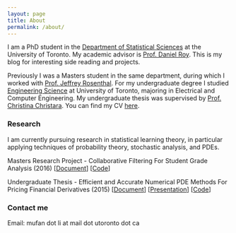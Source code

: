 ```yaml
---
layout: page
title: About
permalink: /about/
---
```


I am a PhD student in the [Department of Statistical Sciences](http://www.utstat.utoronto.ca/) at the University of Toronto. 
My academic advisor is [Prof. Daniel Roy](http://danroy.org/).
This is my blog for interesting side reading and projects.

Previously I was a Masters student in the same department, during which I worked with [Prof. Jeffrey Rosenthal](http://probability.ca/jeff/). For my undergraduate degree I studied [Engineering Science](http://engsci.utoronto.ca/) at University of Toronto, majoring in Electrical and Computer Engineering. My undergraduate thesis was supervised by [Prof. Christina Christara](http://www.cs.toronto.edu/~ccc/). You can find my CV [here](CV_Mufan_Li.pdf).

### Research

I am currently pursuing research in statistical learning theory, 
in particular applying techniques of probability theory, 
stochastic analysis, and PDEs.

Masters Research Project - Collaborative Filtering For Student Grade Analysis (2016) \[[Document](Mufan_Li_MSc_Report.pdf)\] \[[Code](https://github.com/mufan-li/sg)\]

Undergraduate Thesis - Efficient and Accurate Numerical PDE Methods For Pricing Financial Derivatives (2015) \[[Document](Mufan_Li_Undergrad_Thesis.pdf)\] \[[Presentation](Mufan_Li_Thesis_Presentation.pdf)\] \[[Code](https://github.com/mufan-li/PDE03)\]

<!-- ### Teaching

Teaching assistant positions held:  
STA220 - The Practice of Statistics I - Summer 2016  
STA248 - Statistics for Computer Scientists - Winter 2016  
STA261 - Probability and Statistics II - Winter 2016  
STA304 - Surveys, Sampling, and Observational Data - Winter 2016  
STA247 - Probability with Computer Applications - Fall 2015   -->

### Contact me

Email: mufan dot li at mail dot utoronto dot ca
<!-- [email@domain.com](mailto:email@domain.com) -->